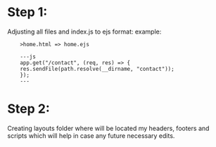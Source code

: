 # Step 1:

Adjusting all files and index.js to ejs format:
    example:
        
        >home.html => home.ejs
             
        ---js
        app.get("/contact", (req, res) => {
        res.sendFile(path.resolve(__dirname, "contact"));
        });
        ---
    
# Step 2:

Creating layouts folder where will be located my headers, footers and scripts which will help in case any future necessary edits.

